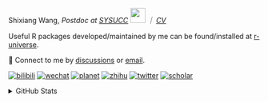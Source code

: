 
<p>Shixiang Wang, <em>Postdoc at <a href="https://sysucc.org.cn/">SYSUCC</a> <img src="https://media.giphy.com/media/WUlplcMpOCEmTGBtBW/giphy.gif" width="30">  ｜ <a href="https://shixiangwang.github.io/cv-shixiang/">CV</a>
</em></p>

Useful R packages developed/maintained by me can be found/installed at [r-universe](https://shixiangwang.r-universe.dev/).

💬 Connect to me by
[discussions](https://github.com/ShixiangWang/self-study/discussions) or [email](mailto:shixiang1994wang@gmail.com). 

[![bilibili](https://img.shields.io/badge/王诗翔-B站-yellow)](https://space.bilibili.com/11553374) [![wechat](https://img.shields.io/badge/王诗翔-微信公众号-important)](https://shixiangwang.github.io/home/logo/qrcode.jpg) [![planet](https://img.shields.io/badge/王诗翔-知识星球-blueviolet)](https://t.zsxq.com/rBqbIei)  [![zhihu](https://img.shields.io/badge/王诗翔-知乎-blue)](https://www.zhihu.com/people/shixiangwang) [![twitter](https://img.shields.io/badge/WangShxiang-twitter-ff69b4)](https://twitter.com/WangShxiang) [![scholar](https://img.shields.io/badge/ShixiangWang-Scholar-00ffff)](https://scholar.google.com/citations?user=FvNp0NkAAAAJ) 

<details>
 
<summary>GitHub Stats</summary>


<!--START_SECTION:waka-->
**🐱 My GitHub Data** 

> 📦 4.5 MB Used in GitHub's Storage 
 > 
> 🏆 273 Contributions in the Year 2024
 > 
> 🚫 Not Opted to Hire
 > 
> 📜 91 Public Repositories 
 > 
> 🔑 28 Private Repositories 
 > 
**I'm an Early 🐤** 

```text
🌞 Morning                2454 commits        ████░░░░░░░░░░░░░░░░░░░░░   16.44 % 
🌆 Daytime                6040 commits        ██████████░░░░░░░░░░░░░░░   40.46 % 
🌃 Evening                5401 commits        █████████░░░░░░░░░░░░░░░░   36.18 % 
🌙 Night                  1033 commits        ██░░░░░░░░░░░░░░░░░░░░░░░   06.92 % 
```
📅 **I'm Most Productive on Wednesday** 

```text
Monday                   2299 commits        ████░░░░░░░░░░░░░░░░░░░░░   15.40 % 
Tuesday                  2639 commits        ████░░░░░░░░░░░░░░░░░░░░░   17.68 % 
Wednesday                2669 commits        ████░░░░░░░░░░░░░░░░░░░░░   17.88 % 
Thursday                 2292 commits        ████░░░░░░░░░░░░░░░░░░░░░   15.35 % 
Friday                   2401 commits        ████░░░░░░░░░░░░░░░░░░░░░   16.08 % 
Saturday                 1130 commits        ██░░░░░░░░░░░░░░░░░░░░░░░   07.57 % 
Sunday                   1498 commits        ███░░░░░░░░░░░░░░░░░░░░░░   10.03 % 
```


**I Mostly Code in R** 

```text
R                        82 repos            █████████████░░░░░░░░░░░░   52.90 % 
Shell                    11 repos            ██░░░░░░░░░░░░░░░░░░░░░░░   07.10 % 
JavaScript               8 repos             █░░░░░░░░░░░░░░░░░░░░░░░░   05.16 % 
Jupyter Notebook         5 repos             █░░░░░░░░░░░░░░░░░░░░░░░░   03.23 % 
Rust                     4 repos             █░░░░░░░░░░░░░░░░░░░░░░░░   02.58 % 
```




 Last Updated on 26/02/2024 18:48:39 UTC
<!--END_SECTION:waka-->

> These Readme stats are generated using github action [awesome-readme-stats](https://github.com/anmol098/waka-readme-stats)

-----

**NOTE: Top languages does not indicate my skill level or anything like that. It is just a metric of which languages have been hosted by me on GitHub based on the usage across repositories.**

</details>
